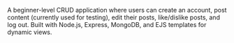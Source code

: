 A beginner-level CRUD application where users can create an account, 
post content (currently used for testing), edit their posts, 
like/dislike posts, and log out. 
Built with Node.js, Express, MongoDB, and EJS templates for dynamic views.
